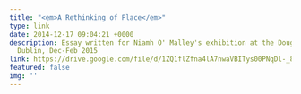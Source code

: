 ```yaml
---
title: "<em>A Rethinking of Place</em>"
type: link
date: 2014-12-17 09:04:21 +0000
description: Essay written for Niamh O' Malley's exhibition at the Douglas Hyde Gallery,
  Dublin, Dec-Feb 2015
link: https://drive.google.com/file/d/1ZQ1flZfna4lA7nwaVBITys00PNqDl-_8/view?usp=sharing
featured: false
img: ''
---
```

